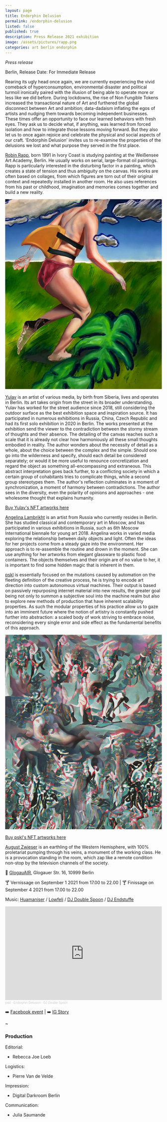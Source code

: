 ```yaml
---
layout: page
title: Endorphin Delusion
permalink: /endorphin-delusion
listed: false
published: true
description: Press Release 2021 exhibition
image: /assets/pictures/rapp.png
categories: art berlin endorphin
---
```


_Press release_

Berlin, Release Date: For Immediate Release

Rearing its ugly head once again, we are currently experiencing the vivid comeback of hyperconsumption, environmental disaster and political turmoil ironically paired with the illusion of being able to operate more or less like we did before. During lockdowns, the rise of Non Fungible Tokens increased the transactional nature of Art and furthered the global disconnect between Art and ambition; data-dadaism inflating the egos of artists and nudging them towards becoming independent businesses.
These times offer an opportunity to face our learned behaviors with fresh eyes. They ask us to decide what, if anything, was learned from forced isolation and how to integrate those lessons moving forward. But they also let us to once again  rejoice and celebrate the physical and social aspects of our craft. ‘Endorphin Delusion’ invites us to re-examine the properties of the delusions we lost and what purpose they served in the first place.

[Robin Rapp](https://instagram.com/rapp_robin), born 1991 in Ivory Coast is studying painting at the Weißensee Art Academy, Berlin. He usually works on serial, large-format oil paintings. Rapp is particularly interested in the disturbing factor in a painting, which creates a state of tension and thus ambiguity on the canvas. His works are often based on collages, from which figures are torn out of their original context and repeatedly installed in another room. He also uses references from his past or childhood, imagination and memories comes together and build a new reality.

<img class='post-image' src="/assets/pictures/rapp.png">

[Yulav](https://instagram.com/yulav) is an artist of various media, by birth from Siberia, lives and operates in Berlin. Its art takes origin from the street in its broader understanding. Yulav has worked for the street audience since 2018, still considering the outdoor surface as the best exhibition space and inspiration source. It has participated in numerous exhibitions in Russia, China, Czech Republic and had its first solo exhibition in 2020 in Berlin. The works presented at the exhibition send the viewer to the contradiction between the stormy stream of thoughts and their absence. The detailing of the canvas reaches such a scale that it is already not clear how harmoniously all these small thoughts embodied in reality. The author wonders about the necessity of detail as a whole, about the choice between the complex and the simple. Should one go into the wilderness and specify, should each detail be considered separately; or would it be more useful to renounce concretization and regard the object as something all-encompassing and extraneous.
This abstract interpretation goes back further, to a conflicting society in which a certain group of cohabitants tries to complicate things, while a second group stereotypes them. The author's reflection culminates in a moment of synchronization, a moment of harmony between contradictions. The author sees in the diversity, even the polarity of opinions and approaches - one wholesome thought that explains humanity.

[Buy Yulav's NFT artworks here](https://foundation.app/yulav)

[Angelina Lambrikht](https://www.instagram.com/lambrikht_/) is an artist from Russia who currently resides in Berlin. She has studied classical and contemporary art in Moscow, and has participated in various exhibitions in Russia, such as 6th Moscow International biennale for young art 2018.
Angelina works in varied media exploring the relationship between daily objects and light. Often the ideas for her projects come from a steady gaze into the environment. Her approach is to re-assemble the routine and drown in the moment. She can use anything for her artworks from elegant glassware to plastic food containers. The objects themselves and their origin are of no value to her, it is important to find some hidden magic that is inherent in them.

[pskl](https://foundation.app/pskl) is essentially focused on the mutations caused by automation on the fleeting definition of the creative process, he is trying to encode art direction into custom autonomous virtual machines. Their output is based on passively repurposing internet material into new results, the greater goal being not only to summon a subjective soul into the machine realm but also to explore new methods of production that have inherent scalability properties. As such the modular properties of his practice allow us to gaze into an imminent future where the notion of artistry is constantly pushed further into abstraction: a scaled body of work striving to embrace noise, reconsidering every single error and side effect as the fundamental benefits of this approach.


<img class='post-image' src="/assets/pictures/pskl_endorphin_delusion.jpg">

[Buy pskl's NFT artworks here](http://nft.pascal.cc)

[August Zwieser](https://www.instagram.com/august_zwieser/) is an earthling of the Western Hemisphere, with 100% proletariat pumping through his veins, a monument of the working class. He is a provocation standing in the room, which zap like a remote condition non-stop by the television channels of the society.


:round_pushpin: [GlogauAIR](https://glogauair.net/), Glogauer Str. 16, 10999 Berlin

:cocktail: Vernissage on September 1 2021 from 17.00 to 22.00 | :cocktail: Finissage on September 4 2021 from 17.00 to 22.00

Music: [Huamaniser](https://soundcloud.com/huamaniser) / [Lowfeli](https://soundcloud.com/lowfeli) / [DJ Double Spoon](https://soundcloud.com/bahayam) / [DJ Endstuffe](https://soundcloud.com/nikoranch)

<iframe width="100%" height="300" scrolling="no" frameborder="no" allow="autoplay" src="https://w.soundcloud.com/player/?url=https%3A//api.soundcloud.com/tracks/1120588069&color=%23ff5500&auto_play=false&hide_related=false&show_comments=true&show_user=true&show_reposts=false&show_teaser=true&visual=true"></iframe><div style="font-size: 10px; color: #cccccc;line-break: anywhere;word-break: normal;overflow: hidden;white-space: nowrap;text-overflow: ellipsis; font-family: Interstate,Lucida Grande,Lucida Sans Unicode,Lucida Sans,Garuda,Verdana,Tahoma,sans-serif;font-weight: 100;"><a href="https://soundcloud.com/fuckgoogleaskmeanything" title="pskl" target="_blank" style="color: #cccccc; text-decoration: none;">pskl</a> · <a href="https://soundcloud.com/fuckgoogleaskmeanything/endorphin-delusion-dj-double-spoon" title="Endorphin Delusion - DJ Double Spoon" target="_blank" style="color: #cccccc; text-decoration: none;">Endorphin Delusion - DJ Double Spoon</a></div>

:arrow_right: [Facebook event](https://www.facebook.com/events/2919415464998316)  |  :arrow_right: [IG Story](https://www.instagram.com/stories/highlights/17967986761440878/)

~

### Production

Editorial:
- Rebecca Joe Loeb

Logistics:
- Pierre Van de Velde

Impression:
- Digital Darkroom Berlin

Communication:
- Julia Saumande


